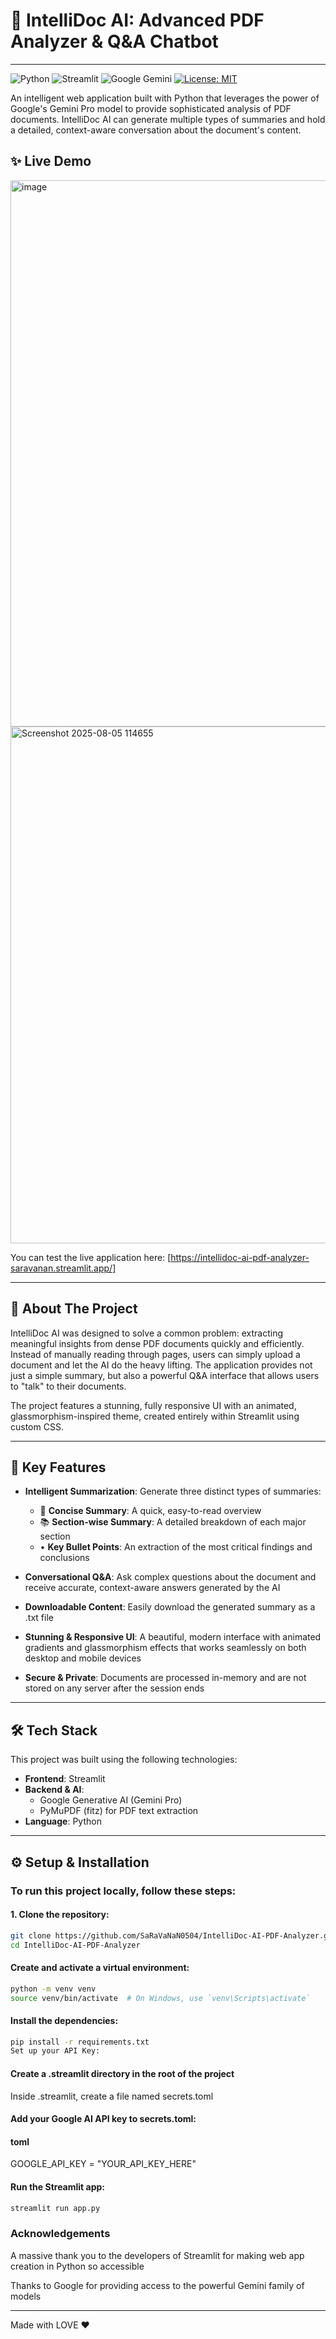 # 🧠 IntelliDoc AI: Advanced PDF Analyzer & Q&A Chatbot
---

![Python](https://img.shields.io/badge/Python-3.9%2B-blue?logo=python)
![Streamlit](https://img.shields.io/badge/Streamlit-1.30%2B-red?logo=streamlit)
![Google Gemini](https://img.shields.io/badge/Google-Gemini_API-4285F4?logo=google)
[![License: MIT](https://img.shields.io/badge/License-MIT-yellow.svg)](https://opensource.org/licenses/MIT)


An intelligent web application built with Python that leverages the power of Google's Gemini Pro model to provide sophisticated analysis of PDF documents. IntelliDoc AI can generate multiple types of summaries and hold a detailed, context-aware conversation about the document's content.

## ✨ Live Demo
<img width="1919" height="874" alt="image" src="https://github.com/user-attachments/assets/011a19be-50f3-4f8d-9e8a-52ec23f1538f" />


<img width="1919" height="827" alt="Screenshot 2025-08-05 114655" src="https://github.com/user-attachments/assets/e2bee827-e152-4f71-8676-55d111378f99" />


You can test the live application here: [https://intellidoc-ai-pdf-analyzer-saravanan.streamlit.app/]

---

## 🚀 About The Project

IntelliDoc AI was designed to solve a common problem: extracting meaningful insights from dense PDF documents quickly and efficiently. Instead of manually reading through pages, users can simply upload a document and let the AI do the heavy lifting. The application provides not just a simple summary, but also a powerful Q&A interface that allows users to "talk" to their documents.

The project features a stunning, fully responsive UI with an animated, glassmorphism-inspired theme, created entirely within Streamlit using custom CSS.

---

## 🔑 Key Features

- **Intelligent Summarization**: Generate three distinct types of summaries:
  - 🎯 **Concise Summary**: A quick, easy-to-read overview
  - 📚 **Section-wise Summary**: A detailed breakdown of each major section
  - • **Key Bullet Points**: An extraction of the most critical findings and conclusions

- **Conversational Q&A**: Ask complex questions about the document and receive accurate, context-aware answers generated by the AI

- **Downloadable Content**: Easily download the generated summary as a .txt file

- **Stunning & Responsive UI**: A beautiful, modern interface with animated gradients and glassmorphism effects that works seamlessly on both desktop and mobile devices

- **Secure & Private**: Documents are processed in-memory and are not stored on any server after the session ends

---
## 🛠️ Tech Stack

This project was built using the following technologies:

- **Frontend**: Streamlit
- **Backend & AI**:
  - Google Generative AI (Gemini Pro)
  - PyMuPDF (fitz) for PDF text extraction
- **Language**: Python

---

## ⚙️ Setup & Installation

### To run this project locally, follow these steps:

#### 1. Clone the repository:
```sh
git clone https://github.com/SaRaVaNaN0504/IntelliDoc-AI-PDF-Analyzer.git
cd IntelliDoc-AI-PDF-Analyzer
```

#### Create and activate a virtual environment:

```sh
python -m venv venv
source venv/bin/activate  # On Windows, use `venv\Scripts\activate`
```

#### Install the dependencies:

```sh
pip install -r requirements.txt
Set up your API Key:
```

#### Create a .streamlit directory in the root of the project

Inside .streamlit, create a file named secrets.toml

####  Add your Google AI API key to secrets.toml:

#### toml

GOOGLE_API_KEY = "YOUR_API_KEY_HERE"

#### Run the Streamlit app:

```sh
streamlit run app.py
```
### Acknowledgements
A massive thank you to the developers of Streamlit for making web app creation in Python so accessible

Thanks to Google for providing access to the powerful Gemini family of models

---

Made with LOVE :heart:
